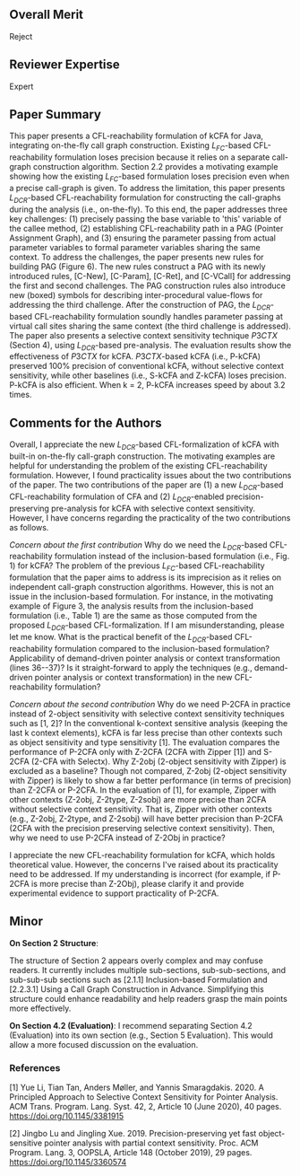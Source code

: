 

Overall Merit
-------------
Reject

Reviewer Expertise
------------------
Expert

Paper Summary
-------------
This paper presents a CFL-reachability formulation of kCFA for Java, integrating on-the-fly call graph construction. Existing $L_{FC}$-based CFL-reachability formulation loses precision because it relies on a separate call-graph construction algorithm. Section 2.2 provides a motivating example showing how the existing $L_{FC}$-based formulation loses precision even when a precise call-graph is given. To address the limitation, this paper presents $L_{DCR}$-based CFL-reachability formulation for constructing the call-graphs during the analysis (i.e., on-the-fly). To this end, the paper addresses three key challenges: (1) precisely passing the base variable to 'this' variable of the callee method, (2) establishing CFL-reachability path in a PAG (Pointer Assignment Graph), and (3) ensuring the parameter passing from actual parameter variables to formal parameter variables sharing the same context. To address the challenges, the paper presents new rules for building PAG (Figure 6).
The new rules construct a PAG with its newly introduced rules, [C-New], [C-Param], [C-Ret], and [C-VCall] for addressing the first and second challenges. The PAG construction rules also introduce new (boxed) symbols for describing inter-procedural value-flows for addressing the third challenge. After the construction of PAG, the $L_{DCR}$-based CFL-reachability formulation soundly handles parameter passing at virtual call sites sharing the same context (the third challenge is addressed). The paper also presents a selective context sensitivity technique $P3CTX$ (Section 4), using $L_{DCR}$-based pre-analysis. The evaluation results show the effectiveness of $P3CTX$ for kCFA. $P3CTX$-based kCFA (i.e., P-kCFA) preserved 100% precision of conventional kCFA, without selective context sensitivity, while other baselines (i.e., S-kCFA and Z-kCFA) loses precision. P-kCFA is also efficient. When k = 2, P-kCFA increases speed by about 3.2 times.




Comments for the Authors
------------------------
Overall, I appreciate the new $L_{DCR}$-based CFL-formalization of kCFA with built-in on-the-fly call-graph construction. The motivating examples are helpful for understanding the problem of the existing CFL-reachability formulation. However, I found practicality issues about the two contributions of the paper. The two contributions of the paper are (1) a new $L_{DCR}$-based CFL-reachability formulation of CFA and (2) $L_{DCR}$-enabled precision-preserving pre-analysis for kCFA with selective context sensitivity. However, I have concerns regarding the practicality of the two contributions as follows.



*Concern about the first contribution*
Why do we need the $L_{DCR}$-based CFL-reachability formulation instead of the inclusion-based formulation (i.e., Fig. 1) for kCFA? The problem of the previous $L_{FC}$-based CFL-reachability formulation that the paper aims to address is its imprecision as it relies on independent call-graph construction algorithms. However, this is not an issue in the inclusion-based formulation. For instance, in the motivating example of Figure 3, the analysis results from the inclusion-based formulation (i.e., Table 1) are the same as those computed from the proposed $L_{DCR}$-based CFL-formalization. If I am misunderstanding, please let me know. What is the practical benefit of the $L_{DCR}$-based CFL-reachability formulation compared to the inclusion-based formulation? Applicability of demand-driven pointer analysis or context transformation (lines 36--37)? Is it straight-forward to apply the techniques (e.g., demand-driven pointer analysis or context transformation) in the new CFL-reachability formulation? 





*Concern about the second contribution*
Why do we need P-2CFA in practice instead of 2-object sensitivity with selective context sensitivity techniques such as [1, 2]? In the conventional k-context sensitive analysis (keeping the last k context elements), kCFA is far less precise than other contexts such as object sensitivity and type sensitivity [1]. The evaluation compares the performance of P-2CFA only with Z-2CFA (2CFA with Zipper [1]) and S-2CFA (2-CFA with Selectx). Why Z-2obj (2-object sensitivity with Zipper) is excluded as a baseline? Though not compared, Z-2obj (2-object sensitivity with Zipper) is likely to show a far better performance (in terms of precision) than Z-2CFA or P-2CFA. In the evaluation of [1], for example, Zipper with other contexts (Z-2obj, Z-2type, Z-2sobj) are more precise than 2CFA without selective context sensitivity. That is, Zipper with other contexts (e.g., Z-2obj, Z-2type, and Z-2sobj) will have better precision than P-2CFA (2CFA with the precision preserving selective context sensitivity). Then, why we need to use P-2CFA instead of Z-2Obj in practice?



I appreciate the new CFL-reachability formulation for kCFA, which holds theoretical value. However, the concerns I've raised about its practicality need to be addressed. If my understanding is incorrect (for example, if P-2CFA is more precise than Z-2Obj), please clarify it and provide experimental evidence to support practicality of P-2CFA.


## Minor

**On Section 2 Structure**:

The structure of Section 2 appears overly complex and may confuse readers. It currently includes multiple sub-sections, sub-sub-sections, and sub-sub-sub sections such as [2.1.1] Inclusion-based Formulation and [2.2.3.1] Using a Call Graph Construction in Advance. Simplifying this structure could enhance readability and help readers grasp the main points more effectively.

**On Section 4.2 (Evaluation)**:
I recommend separating Section 4.2 (Evaluation) into its own section (e.g., Section 5 Evaluation). This would allow a more focused discussion on the evaluation.


### References

[1] Yue Li, Tian Tan, Anders Møller, and Yannis Smaragdakis. 2020. A Principled Approach to Selective Context Sensitivity for Pointer Analysis. ACM Trans. Program. Lang. Syst. 42, 2, Article 10 (June 2020), 40 pages. https://doi.org/10.1145/3381915

[2] Jingbo Lu and Jingling Xue. 2019. Precision-preserving yet fast object-sensitive pointer analysis with partial context sensitivity. Proc. ACM Program. Lang. 3, OOPSLA, Article 148 (October 2019), 29 pages. https://doi.org/10.1145/3360574

